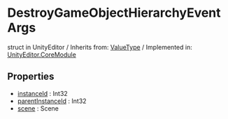 # DestroyGameObjectHierarchyEventArgs
struct in UnityEditor
 / Inherits from: <a href="https://docs.unity3d.com/6000.1/Documentation/ScriptReference/ValueType.html">ValueType</a> / Implemented in: <a href="https://docs.unity3d.com/6000.1/Documentation/ScriptReference/UnityEditor.CoreModule.html">UnityEditor.CoreModule</a>

## Properties
- <a href="https://docs.unity3d.com/6000.1/Documentation/ScriptReference/DestroyGameObjectHierarchyEventArgs-instanceId.html">instanceId</a> : Int32
- <a href="https://docs.unity3d.com/6000.1/Documentation/ScriptReference/DestroyGameObjectHierarchyEventArgs-parentInstanceId.html">parentInstanceId</a> : Int32
- <a href="https://docs.unity3d.com/6000.1/Documentation/ScriptReference/DestroyGameObjectHierarchyEventArgs-scene.html">scene</a> : Scene
